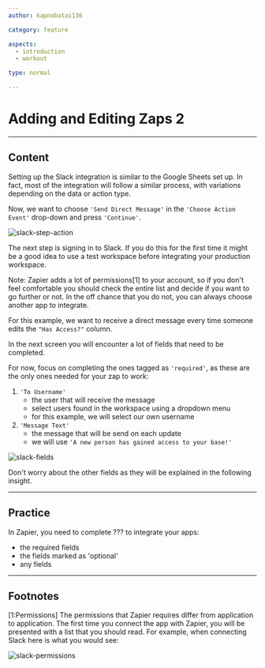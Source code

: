 ```yaml
---
author: kapnobatai136

category: feature

aspects:
  - introduction
  - workout

type: normal

---
```


# Adding and Editing Zaps 2

---
## Content

Setting up the Slack integration is similar to the Google Sheets set up. In fact, most of the integration will follow a similar process, with variations depending on the data or action type.

Now, we want to choose `'Send Direct Message'` in the `'Choose Action Event'` drop-down and press `'Continue'`.

![slack-step-action](https://img.enkipro.com/619c966ae7c39a4a5e0b4ea6a1717e84.png)

The next step is signing in to Slack. If you do this for the first time it might be a good idea to use a test workspace before integrating your production workspace.

Note: Zapier adds a lot of permissions[1] to your account, so if you don't feel comfortable you should check the entire list and decide if you want to go further or not. In the off chance that you do not, you can always choose another app to integrate.

For this example, we want to receive a direct message every time someone edits the `"Has Access?"` column.

In the next screen you will encounter a lot of fields that need to be completed. 

For now, focus on completing the ones tagged as `'required'`, as these are the only ones needed for your zap to work:
1. `'To Username'`
    - the user that will receive the message
    - select users found in the workspace using a dropdown menu
    - for this example, we will select our own username
2. `'Message Text'`
    - the message that will be send on each update
    - we will use `'A new person has gained access to your base!'`

![slack-fields](https://img.enkipro.com/146b9912b46841a8be332a458a218f07.png)

Don't worry about the other fields as they will be explained in the following insight.

---
## Practice

In Zapier, you need to complete ??? to integrate your apps:

* the required fields
* the fields marked as 'optional'
* any fields

---
## Footnotes

[1:Permissions]
The permissions that Zapier requires differ from application to application. The first time you connect the app with Zapier, you will be presented with a list that you should read. For example, when connecting Slack here is what you would see:

![slack-permissions](https://img.enkipro.com/5171518b61af8ec2f0a9deca27436351.png)